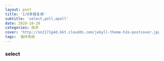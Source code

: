 ```yaml
---
layout: post
title: 'I/O多路复用'
subtitle: 'select,poll,epoll'
date: 2020-10-20
categories: 技术
cover: 'http://on2171g4d.bkt.clouddn.com/jekyll-theme-h2o-postcover.jpg'
tags:  操作系统
---
```

### select ###

